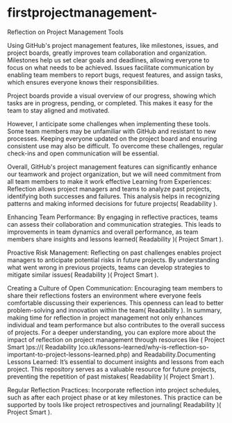 # firstprojectmanagement-

Reflection on Project Management Tools

Using GitHub's project management features, like milestones, issues, and project boards, greatly improves team collaboration and organization. Milestones help us set clear goals and deadlines, allowing everyone to focus on what needs to be achieved. Issues facilitate communication by enabling team members to report bugs, request features, and assign tasks, which ensures everyone knows their responsibilities.

Project boards provide a visual overview of our progress, showing which tasks are in progress, pending, or completed. This makes it easy for the team to stay aligned and motivated.

However, I anticipate some challenges when implementing these tools. Some team members may be unfamiliar with GitHub and resistant to new processes. Keeping everyone updated on the project board and ensuring consistent use may also be difficult. To overcome these challenges, regular check-ins and open communication will be essential.

Overall, GitHub's project management features can significantly enhance our teamwork and project organization, but we will need commitment from all team members to make it work effective
Learning from Experiences: Reflection allows project managers and teams to analyze past projects, identifying both successes and failures. This analysis helps in recognizing patterns and making informed decisions for future projects​(
Readability
).

Enhancing Team Performance: By engaging in reflective practices, teams can assess their collaboration and communication strategies. This leads to improvements in team dynamics and overall performance, as team members share insights and lessons learned​(
Readability
)​(
Project Smart
).

Proactive Risk Management: Reflecting on past challenges enables project managers to anticipate potential risks in future projects. By understanding what went wrong in previous projects, teams can develop strategies to mitigate similar issues​(
Readability
)​(
Project Smart
).

Creating a Culture of Open Communication: Encouraging team members to share their reflections fosters an environment where everyone feels comfortable discussing their experiences. This openness can lead to better problem-solving and innovation within the team​(
Readability
).
In summary, making time for reflection in project management not only enhances individual and team performance but also contributes to the overall success of projects. For a deeper understanding, you can explore more about the impact of reflection on project management through resources like (
Project Smart
)ps://​(
Readability
)co.uk/lessons-learned/why-is-reflection-so-important-to-project-lessons-learned.php) and Readability.Documenting Lessons Learned: It’s essential to document insights and lessons from each project. This repository serves as a valuable resource for future projects, preventing the repetition of past mistakes​(
Readability
)​(
Project Smart
).

Regular Reflection Practices: Incorporate reflection into project schedules, such as after each project phase or at key milestones. This practice can be supported by tools like project retrospectives and journaling​(
Readability
)​(
Project Smart
).
